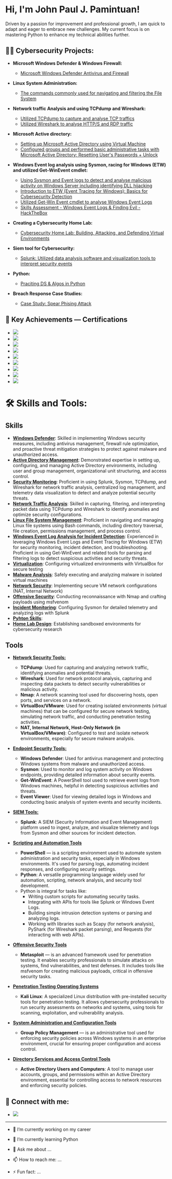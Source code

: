 <h1>Hi, I'm John Paul J. Pamintuan!</h1>
Driven by a passion for improvement and professional growth, I am quick to adapt and eager to embrace new challenges. 
My current focus is on mastering Python to enhance my technical abilities further.

<h2>👨‍💻 Cybersecurity Projects:</h2>

- <b>Microsoft Windows Defender & Windows Firewall:</b>
  - [Microsoft Windows Defender Antivirus and Firewall](https://github.com/JohnSpace2/Microsoft-Windows-Defender-Windows-Firewall/blob/main/README.md)
- <b>Linux System Administration:</b>
  - [The commands commonly used for navigating and filtering the File System](https://github.com/JohnSpace2/Navigate-and-manage-the-file-system-using-Linux-commands-via-the-Bash-shell/blob/main/README.md) 
- <b>Network traffic Analysis and using TCPdump and Wireshark:</b>
  - [Utilized TCPdump to capture and analyse TCP traffics](https://github.com/JohnPaulPamintuan/TCPdump/blob/main/README.md)
  - [Utilized Wireshark to analyse HTTP/S and RDP traffic](https://github.com/JohnPaulPamintuan/Wireshark/blob/main/README.md)
- <b>Microsoft Active directory:</b>
  - [Setting up Microsoft Active Directory using Virtual Machine](https://github.com/JohnPaulPamintuan/Setting-up-Active-directory)
  - [Configured groups and performed basic administrative tasks with Microsoft Active Directory: Resetting User's Passwords + Unlock](https://github.com/JohnPaulPamintuan/Active-Directory/blob/main/README.md)
- <b>Windows Event log analysis using Sysmon, racing for Windows (ETW) and utilized Get-WinEvent cmdlet:</b>
  - [Using Sysmon and Event logs to detect and analyse malicious activity on Windows Server
including identifying DLL hijacking](https://github.com/JohnPaulPamintuan/Windows-Event-log-analysis/blob/main/README.md)
   - [Introduction to ETW (Event Tracing for Windows): Basics for Cybersecurity Detection](https://github.com/JohnPaulPamintuan/ETW/blob/main/README.md)
   - [Utilized Get-Win Event cmdlet to analyse Windows Event Logs](https://github.com/JohnPaulPamintuan/Get-WinEvent-/blob/main/README.md)
   - [Skills Assessment - Windows Event Logs & Finding Evil - HackTheBox](https://github.com/JohnPaulPamintuan/Skills-Assessment---Windows-Event-Logs-Finding-Evil---HackTheBox./blob/main/README.md)

- <b>Creating a Cybersecurity Home Lab:</b>
  - [Cybersecurity Home Lab: Building, Attacking, and Defending Virtual Environments](https://github.com/JohnPaulPamintuan/Creating-a-basic-home-lab-)

- <b>Siem tool for Cybersecurity:</b>
  - [Splunk: Utilized data analysis software and visualization tools to interpret security events](https://github.com/JohnPaulPamintuan/SIEM-Tool---SPLUNK)
- <b>Python:</b>
  - [Praciting DS & Algos in Python](1)
- <b>Breach Response Case Studies:</b>
  - [Case Study: Spear Phising Attack](https://coursera-assessments.s3.amazonaws.com/assessments/1720428014790/2123721c-6fdb-4ede-a0c0-1bec21cd781d/Pros%20and%20cons%20-%20Sheet1.pdf)
 
    
<h2>🏅 Key Achievements — Certifications </h2>

- [<img src="https://img.shields.io/badge/-Google%20Cybersecurity-4285F4?&style=for-the-badge&logo=Google&logoColor=white" />](https://github.com/JohnPaulPamintuan/Google-Cybersecurity/blob/main/README.md)
- [<img src="https://img.shields.io/badge/-Google%20Cloud%20Cybersecurity-4285F4?&style=for-the-badge&logo=GoogleCloud&logoColor=white" />](https://github.com/JohnPaulPamintuan/Google-Cloud/blob/main/README.md)
- <img src="https://img.shields.io/badge/-Security%2B-FF0000?&style=for-the-badge&logo=CompTIA&logoColor=white" />
- <img src="https://img.shields.io/badge/-IBM%27s%20Security%20Analyst%20Fundamentals-FFB300?&style=for-the-badge&logo=IBM&logoColor=white" />
- <img src="https://img.shields.io/badge/-Palo%20Alto%20Networks-EB5424?&style=for-the-badge&logo=PaloAltoNetworks&logoColor=white" />
- <img src="https://img.shields.io/badge/-NVIDIA%3A%20Introduction%20to%20Networking-76B900?&style=for-the-badge&logo=NVIDIA&logoColor=white" />
- <img src="https://img.shields.io/badge/-ISC2%3A%20Certified%20in%20Cybersecurity-9B59B6?&style=for-the-badge&logo=ISC2&logoColor=white" />
- <img src="https://img.shields.io/badge/-Pact%3A%20Web%20Design%20using%20ChatGPT-00ADEF?&style=for-the-badge&logo=OpenAI&logoColor=white" />
- <img src="https://img.shields.io/badge/-InfoSec%20Python%20Certification-3776AB?style=for-the-badge&logo=python&logoColor=white">

<h1> 🛠️ Skills and Tools:</h1>

## Skills
- <b><ins>Windows Defender</b></ins>: Skilled in implementing Windows security measures, including antivirus management, firewall rule optimization, and proactive threat mitigation strategies to protect against malware and unauthorized access.
- <b><ins>Active Directory Management</b></ins>: Demonstrated expertise in setting up, configuring, and managing Active Directory environments, including user and group management, organizational unit structuring, and access control.
- <b><ins>Security Monitoring</b></ins>: Proficient in using Splunk, Sysmon, TCPdump, and Wireshark for network traffic analysis, centralized log management, and telemetry data visualization to detect and analyze potential security threats.
- <b><ins>Network Traffic Analysis</b></ins>: Skilled in capturing, filtering, and interpreting packet data using TCPdump and Wireshark to identify anomalies and optimize security configurations.
- <b><ins>Linux File System Management</b></ins>: Proficient in navigating and managing Linux file systems using Bash commands, including directory traversal, file creation, permissions management, and process control.
- <b><ins>Windows Event Log Analysis for Incident Detection</b></ins>: Experienced in leveraging Windows Event Logs and Event Tracing for Windows (ETW) for security monitoring, incident detection, and troubleshooting. Proficient in using Get-WinEvent and related tools for parsing and filtering logs to detect suspicious activities and security threats.
- <b><ins>Virtualization</b></ins>: Configuring virtualized environments with VirtualBox for secure testing
- <b><ins>Malware Analysis</b></ins>: Safely executing and analyzing malware in isolated virtual machines
- <b><ins>Network Security</b></ins>: Implementing secure VM network configurations (NAT, Internal Network)
- <b><ins>Offensive Security</b></ins>: Conducting reconnaissance with Nmap and crafting payloads using msfvenom
- <b><ins>Incident Monitoring</b></ins>: Configuring Sysmon for detailed telemetry and analyzing logs with Splunk
-  <b><ins>Pyhton Skills</b></ins>:
- <b><ins>Home Lab Design</b></ins>: Establishing sandboxed environments for cybersecurity research

## Tools
- <b><ins>Network Security Tools:</b></ins>
  - <b>TCPdump</b>: Used for capturing and analyzing network traffic, identifying anomalies and potential threats.
  - <b>Wireshark</b>: Used for network protocol analysis, capturing and inspecting data packets to detect security vulnerabilities or malicious activity.
  - <b>Nmap</b>: A network scanning tool used for discovering hosts, open ports, and services on a network.
  - <b>VirtualBox/VMware</b>: Used for creating isolated environments (virtual machines) that can be configured for secure network testing, simulating network traffic, and conducting penetration testing activities.
  - <b>NAT, Internal Network, Host-Only Network (in VirtualBox/VMware)</b>: Configured to test and isolate network environments, especially for secure malware analysis.

- <b><ins>Endpoint Security Tools:</b></ins>
  - <b>Windows Defender</b>: Used for antivirus management and protecting Windows systems from malware and unauthorized access.
  - <b>Sysmon</b>: Used to monitor and log system activity on Windows endpoints, providing detailed information about security events.
  - <b>Get-WinEvent</b>: A PowerShell tool used to retrieve event logs from Windows machines, helpful in detecting suspicious activities and threats.
  - <b>Event Viewer</b>: Used for viewing detailed logs in Windows and conducting basic analysis of system events and security incidents.


- <b><ins>SIEM Tools:</b></ins>
  - <b>Splunk</b>: A SIEM (Security Information and Event Management) platform used to ingest, analyze, and visualize telemetry and logs from Sysmon and other sources for incident detection.
 
- <b><ins>Scripting and Automation Tools</b></ins>
  - <b>PowerShell</b> — is a scripting environment used to automate system administration and security tasks, especially in Windows environments. It's used for parsing logs, automating incident responses, and configuring security settings.
  - <b>Python</b>: A versatile programming language widely used for automation, scripting, network analysis, and security tool development.
  - Python is integral for tasks like:
    - Writing custom scripts for automating security tasks.
    - Integrating with APIs for tools like Splunk or Windows Event Logs.
    - Building simple intrusion detection systems or parsing and analyzing logs.
    - Working with libraries such as Scapy (for network analysis), PyShark (for Wireshark packet parsing), and Requests (for interacting with web APIs).


- <b><ins>Offensive Security Tools</b></ins> 
  - <b>Metasploit</b> — is an advanced framework used for penetration testing. It enables security professionals to simulate attacks on systems, find vulnerabilities, and test defenses. It includes tools like msfvenom for creating malicious payloads, critical in offensive security tasks.

- <b><ins>Penetration Testing Operating Systems</b></ins>
  - <b>Kali Linux</b>: A specialized Linux distribution with pre-installed security tools for penetration testing. It allows cybersecurity professionals to run security assessments on networks and systems, using tools for scanning, exploitation, and vulnerability analysis.

- <b><ins>System Administration and Configuration Tools</b></ins>
  - <b>Group Policy Management</b> — is an administrative tool used for enforcing security policies across Windows systems in an enterprise environment, crucial for ensuring proper configuration and access control.

- <b><ins>Directory Services and Access Control Tools</b></ins>
  - <b>Active Directory Users and Computers</b>: A tool to manage user accounts, groups, and permissions within an Active Directory environment, essential for controlling access to network resources and enforcing security policies.


<h2> 🤳 Connect with me:</h2>

- [<img src="https://img.shields.io/badge/-LinkedIn-0077B5?&style=for-the-badge&logo=LinkedIn&logoColor=white"/>](https://linkedin.com/in/johnpaulpamintuan)




-------------------------------------------------
- 🔭 I’m currently working on my career
- 🌱 I’m currently learning Python 
- 💬 Ask me about ...
- 📫 How to reach me: ...

- ⚡ Fun fact: ...

